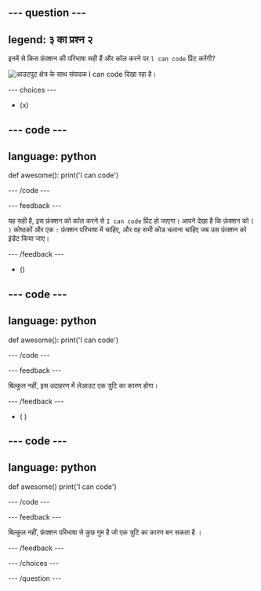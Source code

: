 
--- question ---
---
legend: ३ का प्रश्न २
---

इनमें से किस फ़ंक्शन की परिभाषा सही हैं और कॉल करने पर `l can code` प्रिंट करेंगी?

![आउटपुट क्षेत्र के साथ संपादक <code>I can code</code> दिखा रहा है।](images/quiz2.png)

--- choices ---

- (x)

--- code ---
---
language: python
---

def awesome(): print('I can code')

--- /code ---

 --- feedback ---

यह सही है, इस फ़ंक्शन को कॉल करने से `I can code` प्रिंट हो जाएगा। आपने देखा है कि फ़ंक्शन को `(` `)` कोष्ठकों और एक `:` फ़ंक्शन परिभाषा में चाहिए, और वह सभी कोड चलाना चाहिए जब उस फ़ंक्शन को इंडेंट किया जाए।

 --- /feedback ---

- ()

--- code ---
---
language: python
---

def awesome(): print('I can code')

--- /code ---

 --- feedback ---

 बिल्कुल नहीं, इस उदाहरण में लेआउट एक त्रुटि का कारण होगा।

 --- /feedback ---

- ( )

--- code ---
---
language: python
---

def awesome() print('I can code')

--- /code ---

 --- feedback ---

बिल्कुल नहीं, फ़ंक्शन परिभाषा से कुछ गुम है जो एक त्रुटि का कारण बन सकता है ।

 --- /feedback ---

--- /choices ---

--- /question ---
